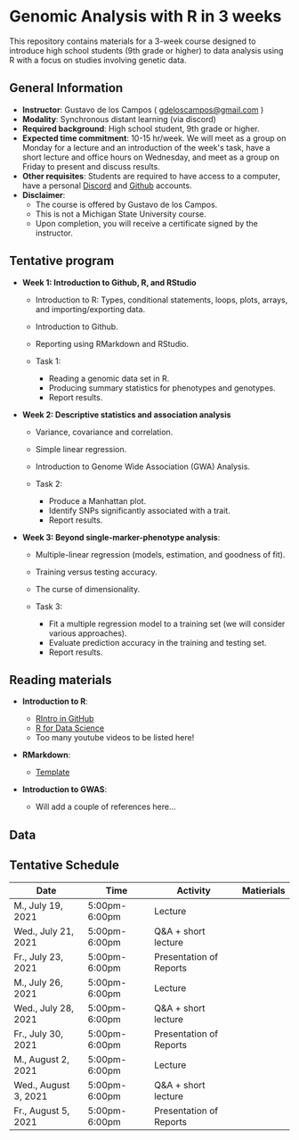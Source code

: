 # Genomic Analysis with R in 3 weeks

This repository contains materials for a 3-week course designed to introduce high school students (9th grade or higher) to data analysis using R with a focus on studies involving genetic data.

## General Information

   - **Instructor**: Gustavo de los Campos ( gdeloscampos@gmail.com )
   - **Modality**: Synchronous distant learning (via discord)
   - **Required background**: High school student, 9th grade or higher.
   - **Expected time commitment**: 10-15 hr/week. We will meet as a group on Monday for a lecture and an introduction of the week's task, have a short lecture and office hours on Wednesday, and meet as a group on Friday to present and discuss results.
   - **Other requisites**: Students are required to have access to a computer, have a personal [Discord](https://discord.com/) and  [Github](https://github.com/) accounts.
   - **Disclaimer**: 
      - The course is offered by Gustavo de los Campos. 
      - This is not a Michigan State University course. 
      - Upon completion, you will receive a certificate signed by the instructor.

## Tentative program

  - **Week 1: Introduction to Github, R, and RStudio**
      - Introduction to R: Types, conditional statements, loops, plots, arrays, and importing/exporting data.
      - Introduction to Github.
      - Reporting using RMarkdown and RStudio.
     
      - Task 1:
        - Reading a genomic data set in R.
        - Producing summary statistics for phenotypes and genotypes.
        - Report results.
        
  - **Week 2: Descriptive statistics and association analysis**
      - Variance, covariance and correlation.
      - Simple linear regression.
      - Introduction to Genome Wide Association (GWA) Analysis.
      
      - Task 2:
        - Produce a Manhattan plot.
        - Identify SNPs significantly associated with a trait.
        - Report results.
      
  - **Week 3: Beyond single-marker-phenotype analysis**:
      - Multiple-linear regression (models, estimation, and goodness of fit).
      - Training versus testing accuracy.
      - The curse of dimensionality.
      
      - Task 3:
        - Fit a multiple regression model to a training set (we will consider various approaches).
        - Evaluate prediction accuracy in the training and testing set.
        - Report results.

## Reading materials
  
  - **Introduction to R**:
  
    - [RIntro in GitHub](https://github.com/gdlc/STAT_COMP/blob/master/RIntro.md)
    - [R for Data Science](https://r4ds.had.co.nz/introduction.html)
    - Too many youtube videos to be listed here!
  
  - **RMarkdown**:
    -  [Template](https://github.com/gdlc/STAT_COMP/blob/master/RMarkdown_for_beginners.Rmd)
    
  - **Introduction to GWAS**:
    - Will add a couple of references here...
    
 ##  Data
 
 
 ## Tentative Schedule
 
 | Date	|  Time|	Activity	| Matierials
|-------|---------------|---------|------|
| M., July 19, 2021	|	5:00pm-6:00pm	| Lecture  |	 |
| Wed., July 21, 2021	|	5:00pm-6:00pm	| Q&A + short lecture| |
| Fr., July 23, 2021	|	5:00pm-6:00pm	| Presentation of Reports | |
| M., July 26, 2021	|	5:00pm-6:00pm	| Lecture  |	 |
| Wed., July 28, 2021	|	5:00pm-6:00pm	| Q&A + short lecture| |
| Fr., July 30, 2021	|	5:00pm-6:00pm	| Presentation of Reports | |
| M., August 2, 2021	|	5:00pm-6:00pm	| Lecture |	 |
| Wed., August 3, 2021	|	5:00pm-6:00pm	|  Q&A + short lecture | |
| Fr., August 5, 2021	|	5:00pm-6:00pm	| Presentation of Reports | |

